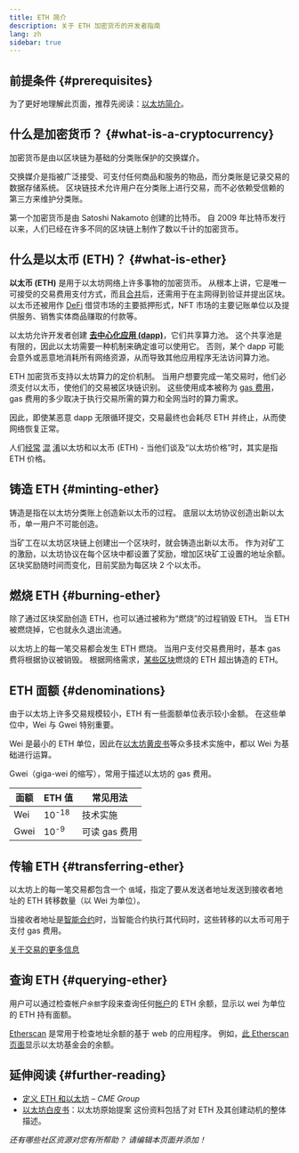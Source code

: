```yaml
---
title: ETH 简介
description: 关于 ETH 加密货币的开发者指南
lang: zh
sidebar: true
---
```


## 前提条件 {#prerequisites}

为了更好地理解此页面，推荐先阅读：[以太坊简介](/developers/docs/intro-to-ethereum/)。

## 什么是加密货币？ {#what-is-a-cryptocurrency}

加密货币是由以区块链为基础的分类账保护的交换媒介。

交换媒介是指被广泛接受、可支付任何商品和服务的物品，而分类账是记录交易的数据存储系统。 区块链技术允许用户在分类账上进行交易，而不必依赖受信赖的第三方来维护分类账。

第一个加密货币是由 Satoshi Nakamoto 创建的比特币。 自 2009 年比特币发行以来，人们已经在许多不同的区块链上制作了数以千计的加密货币。

## 什么是以太币 (ETH)？ {#what-is-ether}

**以太币 (ETH)** 是用于以太坊网络上许多事物的加密货币。 从根本上讲，它是唯一可接受的交易费用支付方式，而且[合并](/upgrades/merge)后，还需用于在主网得到验证并提出区块。 以太币还被用作 [DeFi](/defi) 借贷市场的主要抵押形式，NFT 市场的主要记账单位以及提供服务、销售实体商品赚取的付款等。

以太坊允许开发者创建 [**去中心化应用 (dapp)**](/developers/docs/dapps)，它们共享算力池。 这个共享池是有限的，因此以太坊需要一种机制来确定谁可以使用它。 否则，某个 dapp 可能会意外或恶意地消耗所有网络资源，从而导致其他应用程序无法访问算力池。

ETH 加密货币支持以太坊算力的定价机制。 当用户想要完成一笔交易时，他们必须支付以太币，使他们的交易被区块链识别。 这些使用成本被称为 [gas 费用](/developers/docs/gas/)，gas 费用的多少取决于执行交易所需的算力和全网当时的算力需求。

因此，即使某恶意 dapp 无限循环提交，交易最终也会耗尽 ETH 并终止，从而使网络恢复正常。

人们[经常](https://www.reuters.com/article/us-crypto-currencies-lending-insight-idUSKBN25M0GP#:~:text=price%20of%20ethereum) [混](https://abcnews.go.com/Business/bitcoin-slumps-week-low-amid-renewed-worries-chinese/story?id=78399845#:~:text=cryptocurrencies%20including%20ethereum) [淆](https://www.cnn.com/2021/03/14/tech/nft-art-buying/index.html#:~:text=price%20of%20ethereum)以太坊和以太币 (ETH) - 当他们谈及“以太坊价格”时，其实是指 ETH 价格。

## 铸造 ETH {#minting-ether}

铸造是指在以太坊分类账上创造新以太币的过程。 底层以太坊协议创造出新以太币，单一用户不可能创造。

当矿工在以太坊区块链上创建出一个区块时，就会铸造出新以太币。 作为对矿工的激励，以太坊协议在每个区块中都设置了奖励，增加区块矿工设置的地址余额。 区块奖励随时间而变化，目前奖励为每区块 2 个以太币。

## 燃烧 ETH {#burning-ether}

除了通过区块奖励创造 ETH，也可以通过被称为“燃烧”的过程销毁 ETH。 当 ETH 被燃烧掉，它也就永久退出流通。

以太坊上的每一笔交易都会发生 ETH 燃烧。 当用户支付交易费用时，基本 gas 费将根据协议被销毁。 根据网络需求，[某些区块](https://etherscan.io/block/12965263)燃烧的 ETH 超出铸造的 ETH。

## ETH 面额 {#denominations}

由于以太坊上许多交易规模较小，ETH 有一些面额单位表示较小金额。 在这些单位中，Wei 与 Gwei 特别重要。

Wei 是最小的 ETH 单位，因此在[以太坊黄皮书](https://ethereum.github.io/yellowpaper/paper.pdf)等众多技术实施中，都以 Wei 为基础进行运算。

Gwei（giga-wei 的缩写），常用于描述以太坊的 gas 费用。

| 面额 | ETH 值           | 常见用法      |
| ---- | ---------------- | ------------- |
| Wei  | 10<sup>-18</sup> | 技术实施      |
| Gwei | 10<sup>-9</sup>  | 可读 gas 费用 |

## 传输 ETH {#transferring-ether}

以太坊上的每一笔交易都包含一个 `值`域，指定了要从发送者地址发送到接收者地址的 ETH 转移数量（以 Wei 为单位）。

当接收者地址是[智能合约](/developers/docs/smart-contracts/)时，当智能合约执行其代码时，这些转移的以太币可用于支付 gas 费用。

[关于交易的更多信息](/developers/docs/transactions/)

## 查询 ETH {#querying-ether}

用户可以通过检查帐户`余额`字段来查询任何[帐户](/developers/docs/accounts/)的 ETH 余额，显示以 wei 为单位的 ETH 持有面额。

[Etherscan](https://etherscan.io) 是常用于检查地址余额的基于 web 的应用程序。 例如，[此 Etherscan 页面](https://etherscan.io/address/0xde0b295669a9fd93d5f28d9ec85e40f4cb697bae)显示以太坊基金会的余额。

## 延伸阅读 {#further-reading}

- [定义 ETH 和以太坊](https://www.cmegroup.com/education/courses/introduction-to-ether/defining-ether-and-ethereum.html) – _CME Group_
- [以太坊白皮书](/whitepaper/)：以太坊原始提案 这份资料包括了对 ETH 及其创建动机的整体描述。

_还有哪些社区资源对您有所帮助？ 请编辑本页面并添加！_
